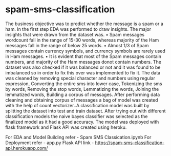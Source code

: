 # spam-sms-classification
The business objective was to predict whether the message is a spam or a ham.
In the first step EDA was performed to draw insights. The major insights that were drawn from the dataset was.
•	Spam messages wordcount fall in the range of 15-30 words, whereas majority of the Ham messages fall in the range of below 25 words.
• Almost 1/3 of Spam messages contain currency symbols, and currency symbols are rarely used in Ham messages.
• It is evident that most of the Spam messages contain numbers, and majority of the Ham messages donot contain numbers.
The dataset was also checked if it was balanced or not and it was found to be imbalanced so in order to fix this over was implemented to fix it.
The data was cleaned by removing special character and numbers using regular expression, Converting the entire sms into lower case, Tokenizing the sms by words, Removing the stop words, Lemmatizing the words, Joining the lemmatized words, Building a corpus of messages.
After performing data cleaning and  obtaining  corpus of messages a bag of model was created with the help of count vectorizer..A classification model was built by splitting the dataset into test and train dataset.
After trying out with different classification models the naive bayes classifier was selected as the finalized model as it had a good accuracy.
The model was deployed with flask framework and Flask API was created using heroku.

For EDA and Model Building refer - Spam SMS Classication.ipynb
For Deployment refer - app.py
Flask API link - https://spam-sms-classification-api.herokuapp.com/
